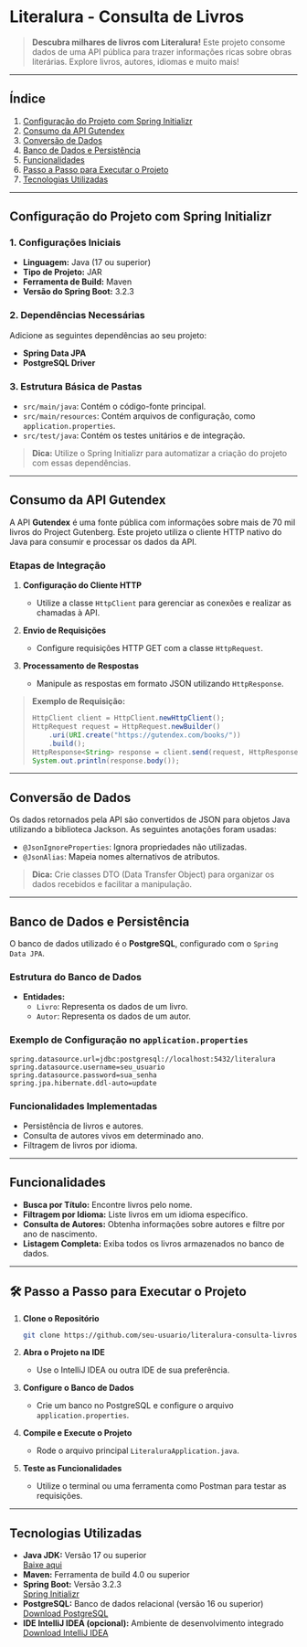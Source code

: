 # Literalura - Consulta de Livros



> **Descubra milhares de livros com Literalura!** Este projeto consome dados de uma API pública para trazer informações ricas sobre obras literárias. Explore livros, autores, idiomas e muito mais!

---

##  Índice

1. [Configuração do Projeto com Spring Initializr](#-configuração-do-projeto-com-spring-initializr)
2. [Consumo da API Gutendex](#-consumo-da-api-gutendex)
3. [Conversão de Dados](#-conversão-de-dados)
4. [Banco de Dados e Persistência](#-banco-de-dados-e-persistência)
5. [Funcionalidades](#-funcionalidades)
6. [Passo a Passo para Executar o Projeto](#-passo-a-passo-para-executar-o-projeto)
7. [Tecnologias Utilizadas](#-tecnologias-utilizadas)

---

##  Configuração do Projeto com Spring Initializr

### 1. Configurações Iniciais
- **Linguagem:** Java (17 ou superior)
- **Tipo de Projeto:** JAR
- **Ferramenta de Build:** Maven
- **Versão do Spring Boot:** 3.2.3

### 2. Dependências Necessárias
Adicione as seguintes dependências ao seu projeto:
- **Spring Data JPA**
- **PostgreSQL Driver**

### 3. Estrutura Básica de Pastas
- `src/main/java`: Contém o código-fonte principal.
- `src/main/resources`: Contém arquivos de configuração, como `application.properties`.
- `src/test/java`: Contém os testes unitários e de integração.

> **Dica:** Utilize o Spring Initializr para automatizar a criação do projeto com essas dependências.

---

##  Consumo da API Gutendex

A API **Gutendex** é uma fonte pública com informações sobre mais de 70 mil livros do Project Gutenberg. Este projeto utiliza o cliente HTTP nativo do Java para consumir e processar os dados da API.

### Etapas de Integração

1. **Configuração do Cliente HTTP**
   - Utilize a classe `HttpClient` para gerenciar as conexões e realizar as chamadas à API.

2. **Envio de Requisições**
   - Configure requisições HTTP GET com a classe `HttpRequest`.

3. **Processamento de Respostas**
   - Manipule as respostas em formato JSON utilizando `HttpResponse`.

> **Exemplo de Requisição:**
> ```java
> HttpClient client = HttpClient.newHttpClient();
> HttpRequest request = HttpRequest.newBuilder()
>     .uri(URI.create("https://gutendex.com/books/"))
>     .build();
> HttpResponse<String> response = client.send(request, HttpResponse.BodyHandlers.ofString());
> System.out.println(response.body());
> ```

---

##  Conversão de Dados

Os dados retornados pela API são convertidos de JSON para objetos Java utilizando a biblioteca Jackson. As seguintes anotações foram usadas:
- `@JsonIgnoreProperties`: Ignora propriedades não utilizadas.
- `@JsonAlias`: Mapeia nomes alternativos de atributos.

> **Dica:** Crie classes DTO (Data Transfer Object) para organizar os dados recebidos e facilitar a manipulação.

---

## Banco de Dados e Persistência

O banco de dados utilizado é o **PostgreSQL**, configurado com o `Spring Data JPA`.

### Estrutura do Banco de Dados
- **Entidades:**
  - `Livro`: Representa os dados de um livro.
  - `Autor`: Representa os dados de um autor.

### Exemplo de Configuração no `application.properties`
```properties
spring.datasource.url=jdbc:postgresql://localhost:5432/literalura
spring.datasource.username=seu_usuario
spring.datasource.password=sua_senha
spring.jpa.hibernate.ddl-auto=update
```

### Funcionalidades Implementadas
- Persistência de livros e autores.
- Consulta de autores vivos em determinado ano.
- Filtragem de livros por idioma.

---

##  Funcionalidades

- **Busca por Título:** Encontre livros pelo nome.
- **Filtragem por Idioma:** Liste livros em um idioma específico.
- **Consulta de Autores:** Obtenha informações sobre autores e filtre por ano de nascimento.
- **Listagem Completa:** Exiba todos os livros armazenados no banco de dados.

---

## 🛠 Passo a Passo para Executar o Projeto

1. **Clone o Repositório**
   ```bash
   git clone https://github.com/seu-usuario/literalura-consulta-livros.git
   ```

2. **Abra o Projeto na IDE**
   - Use o IntelliJ IDEA ou outra IDE de sua preferência.

3. **Configure o Banco de Dados**
   - Crie um banco no PostgreSQL e configure o arquivo `application.properties`.

4. **Compile e Execute o Projeto**
   - Rode o arquivo principal `LiteraluraApplication.java`.

5. **Teste as Funcionalidades**
   - Utilize o terminal ou uma ferramenta como Postman para testar as requisições.

---

##  Tecnologias Utilizadas

- **Java JDK:** Versão 17 ou superior  
  [Baixe aqui](https://www.oracle.com/java/technologies/javase-downloads.html)
- **Maven:** Ferramenta de build 4.0 ou superior
- **Spring Boot:** Versão 3.2.3  
  [Spring Initializr](https://start.spring.io/)
- **PostgreSQL:** Banco de dados relacional (versão 16 ou superior)  
  [Download PostgreSQL](https://www.postgresql.org/download/)
- **IDE IntelliJ IDEA (opcional):** Ambiente de desenvolvimento integrado  
  [Download IntelliJ IDEA](https://www.jetbrains.com/idea/download/)

